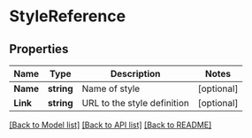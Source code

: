 # StyleReference

## Properties
Name | Type | Description | Notes
------------ | ------------- | ------------- | -------------
**Name** | **string** | Name of style | [optional] 
**Link** | **string** | URL to the style definition | [optional] 

[[Back to Model list]](../README.md#documentation-for-models) [[Back to API list]](../README.md#documentation-for-api-endpoints) [[Back to README]](../README.md)


